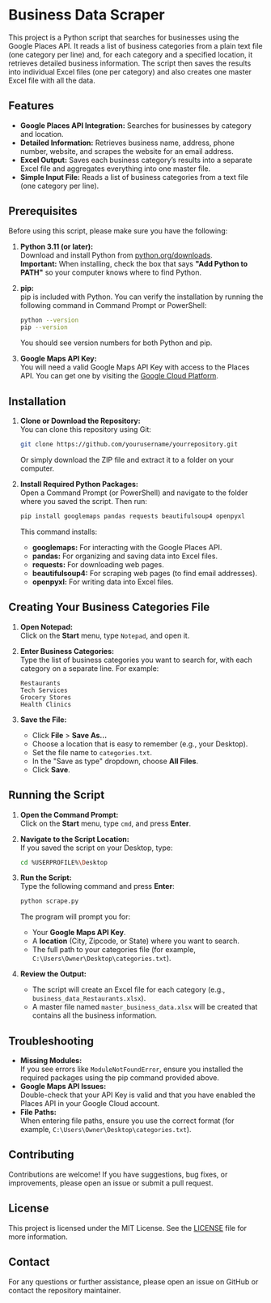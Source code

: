 # Business Data Scraper

This project is a Python script that searches for businesses using the Google Places API. It reads a list of business categories from a plain text file (one category per line) and, for each category and a specified location, it retrieves detailed business information. The script then saves the results into individual Excel files (one per category) and also creates one master Excel file with all the data.

## Features

- **Google Places API Integration:** Searches for businesses by category and location.
- **Detailed Information:** Retrieves business name, address, phone number, website, and scrapes the website for an email address.
- **Excel Output:** Saves each business category’s results into a separate Excel file and aggregates everything into one master file.
- **Simple Input File:** Reads a list of business categories from a text file (one category per line).

## Prerequisites

Before using this script, please make sure you have the following:

1. **Python 3.11 (or later):**  
   Download and install Python from [python.org/downloads](https://www.python.org/downloads/).  
   **Important:** When installing, check the box that says **"Add Python to PATH"** so your computer knows where to find Python.

2. **pip:**  
   pip is included with Python. You can verify the installation by running the following command in Command Prompt or PowerShell:
   ```bash
   python --version
   pip --version
   ```
   You should see version numbers for both Python and pip.

3. **Google Maps API Key:**  
   You will need a valid Google Maps API Key with access to the Places API. You can get one by visiting the [Google Cloud Platform](https://cloud.google.com/maps-platform/).

## Installation

1. **Clone or Download the Repository:**  
   You can clone this repository using Git:
   ```bash
   git clone https://github.com/yourusername/yourrepository.git
   ```
   Or simply download the ZIP file and extract it to a folder on your computer.

2. **Install Required Python Packages:**  
   Open a Command Prompt (or PowerShell) and navigate to the folder where you saved the script. Then run:
   ```bash
   pip install googlemaps pandas requests beautifulsoup4 openpyxl
   ```
   This command installs:
   - **googlemaps:** For interacting with the Google Places API.
   - **pandas:** For organizing and saving data into Excel files.
   - **requests:** For downloading web pages.
   - **beautifulsoup4:** For scraping web pages (to find email addresses).
   - **openpyxl:** For writing data into Excel files.

## Creating Your Business Categories File

1. **Open Notepad:**  
   Click on the **Start** menu, type `Notepad`, and open it.

2. **Enter Business Categories:**  
   Type the list of business categories you want to search for, with each category on a separate line. For example:
   ```
   Restaurants
   Tech Services
   Grocery Stores
   Health Clinics
   ```
3. **Save the File:**  
   - Click **File** > **Save As…**
   - Choose a location that is easy to remember (e.g., your Desktop).
   - Set the file name to `categories.txt`.
   - In the "Save as type" dropdown, choose **All Files**.
   - Click **Save**.

## Running the Script

1. **Open the Command Prompt:**  
   Click on the **Start** menu, type `cmd`, and press **Enter**.

2. **Navigate to the Script Location:**  
   If you saved the script on your Desktop, type:
   ```bash
   cd %USERPROFILE%\Desktop
   ```

3. **Run the Script:**  
   Type the following command and press **Enter**:
   ```bash
   python scrape.py
   ```
   The program will prompt you for:
   - Your **Google Maps API Key**.
   - A **location** (City, Zipcode, or State) where you want to search.
   - The full path to your categories file (for example, `C:\Users\Owner\Desktop\categories.txt`).

4. **Review the Output:**  
   - The script will create an Excel file for each category (e.g., `business_data_Restaurants.xlsx`).
   - A master file named `master_business_data.xlsx` will be created that contains all the business information.

## Troubleshooting

- **Missing Modules:**  
  If you see errors like `ModuleNotFoundError`, ensure you installed the required packages using the pip command provided above.
- **Google Maps API Issues:**  
  Double-check that your API Key is valid and that you have enabled the Places API in your Google Cloud account.
- **File Paths:**  
  When entering file paths, ensure you use the correct format (for example, `C:\Users\Owner\Desktop\categories.txt`).

## Contributing

Contributions are welcome! If you have suggestions, bug fixes, or improvements, please open an issue or submit a pull request.

## License

This project is licensed under the MIT License. See the [LICENSE](LICENSE) file for more information.

## Contact

For any questions or further assistance, please open an issue on GitHub or contact the repository maintainer.
